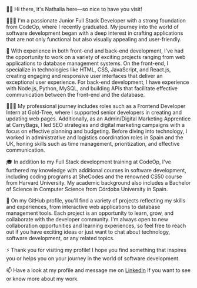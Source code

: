 👋🏻 Hi there, it's Nathalia here—so nice to have you visit!

👩🏻‍💼 I'm a passionate Junior Full Stack Developer with a strong foundation from CodeOp, where I recently graduated. My journey into the world of software development began with a deep interest in crafting applications that are not only functional but also visually appealing and user-friendly.

💼 With experience in both front-end and back-end development, I've had the opportunity to work on a variety of exciting projects ranging from web applications to database management systems. On the front-end, I specialize in technologies like HTML, CSS, JavaScript, and React.js, creating engaging and responsive user interfaces that deliver an exceptional user experience. For back-end development, I have experience with Node.js, Python, MySQL, and building APIs that facilitate effective communication between the front-end and the database.

👩🏻‍💻 My professional journey includes roles such as a Frontend Developer Intern at Gold-Tree, where I supported senior developers in creating and updating web pages. Additionally, as an Admin/Digital Marketing Apprentice at CarryBags, I led SEO strategies and digital marketing campaigns with a focus on effective planning and budgeting. Before diving into technology, I worked in administrative and logistics coordination roles in Spain and the UK, honing skills such as time management, prioritization, and effective communication.

🎓 In addition to my Full Stack development training at CodeOp, I've furthered my knowledge with additional courses in software development, including coding programs at SheCodes and the renowned CS50 course from Harvard University. My academic background also includes a Bachelor of Science in Computer Science from Córdoba University in Spain.

🚀 On my GitHub profile, you'll find a variety of projects reflecting my skills and experiences, from interactive web applications to database management tools. Each project is an opportunity to learn, grow, and collaborate with the developer community. I'm always open to new collaboration opportunities and learning experiences, so feel free to reach out if you have exciting ideas or just want to chat about technology, software development, or any related topics.

⚡ Thank you for visiting my profile! I hope you find something that inspires you or helps you on your journey in the world of software development.

📫 Have a look at my profile and message me on [LinkedIn](https://www.linkedin.com/in/nathaliarojas-cano) If you want to see or know more about my work.
